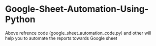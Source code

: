 # Google-Sheet-Automation-Using-Python
Above refrence code (google_sheet_automation_code.py) and other will help you to automate the reports towards Google sheet
